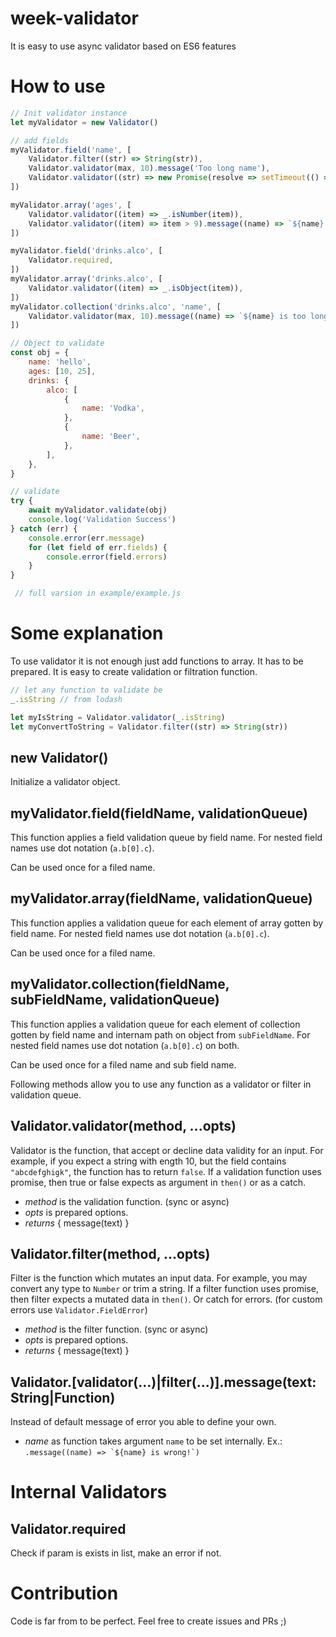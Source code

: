 # week-validator
It is easy to use async validator based on ES6 features

# How to use

```js
// Init validator instance
let myValidator = new Validator()

// add fields
myValidator.field('name', [
    Validator.filter((str) => String(str)),
    Validator.validator(max, 10).message('Too long name'),
    Validator.validator((str) => new Promise(resolve => setTimeout(() => resolve(true), 1000))),
])

myValidator.array('ages', [
    Validator.validator((item) => _.isNumber(item)),
    Validator.validator((item) => item > 9).message((name) => `${name} is less that 10`),
])

myValidator.field('drinks.alco', [
    Validator.required,
])
myValidator.array('drinks.alco', [
    Validator.validator((item) => _.isObject(item)),
])
myValidator.collection('drinks.alco', 'name', [
    Validator.validator(max, 10).message((name) => `${name} is too long`),
])

// Object to validate
const obj = {
    name: 'hello',
    ages: [10, 25],
    drinks: {
        alco: [
            {
                name: 'Vodka',
            },
            {
                name: 'Beer',
            },
        ],
    },
}

// validate
try {
    await myValidator.validate(obj)
    console.log('Validation Success')
} catch (err) {
    console.error(err.message)
    for (let field of err.fields) {
        console.error(field.errors)
    }
}

 // full varsion in example/example.js
```

# Some explanation

To use validator it is not enough just add functions to array. It has to be prepared.
It is easy to create validation or filtration function.

```js
// let any function to validate be
_.isString // from lodash

let myIsString = Validator.validator(_.isString)
let myConvertToString = Validator.filter((str) => String(str))
```

## new Validator()
Initialize a validator object.

## myValidator.field(fieldName, validationQueue)
This function applies a field validation queue by field name. For nested field names use dot notation (`a.b[0].c`).

Can be used once for a filed name.

## myValidator.array(fieldName, validationQueue)
This function applies a validation queue for each element of array gotten by field name. For nested field names use dot notation (`a.b[0].c`).

Can be used once for a filed name.

## myValidator.collection(fieldName, subFieldName, validationQueue)
This function applies a validation queue for each element of collection gotten by field name and internam path on object from `subFieldName`. For nested field names use dot notation (`a.b[0].c`) on both.

Can be used once for a filed name and sub field name.

Following methods allow you to use any function as a validator or filter in validation queue.

## Validator.validator(method, ...opts)
Validator is the function, that accept or decline data validity for an input. For example, if you expect a string with ength 10, but the field contains `"abcdefghigk"`, the function has to return `false`. If a validation function uses promise, then true or false expects as argument in `then()` or as a catch.

* *method* is the validation function. (sync or async)
* *opts* is prepared options.
* *returns* { message(text) }

## Validator.filter(method, ...opts)
Filter is the function which mutates an input data. For example, you may convert any type to `Number` or trim a string. If a filter function uses promise, then filter expects a mutated data in `then()`. Or catch for errors. (for custom errors use `Validator.FieldError`)

* *method* is the filter function. (sync or async)
* *opts* is prepared options.
* *returns* { message(text) }

## Validator.[validator(...)|filter(...)].message(text: String|Function)
Instead of default message of error you able to define your own.

* *name* as function takes argument `name` to be set internally. Ex.: ``.message((name) => `${name} is wrong!`)``

# Internal Validators

## Validator.required
Check if param is exists in list, make an error if not.

# Contribution
Code is far from to be perfect. Feel free to create issues and PRs ;)
